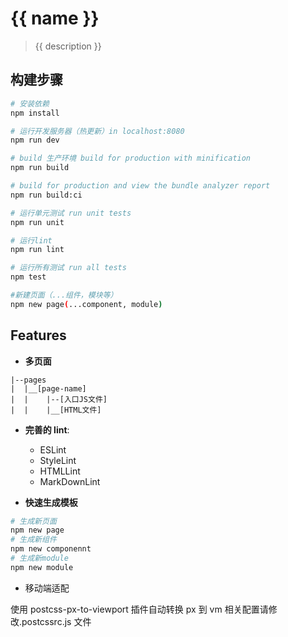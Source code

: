 # {{ name }}

> {{ description }}

## 构建步骤

```bash
# 安装依赖
npm install

# 运行开发服务器（热更新）in localhost:8080
npm run dev

# build 生产环境 build for production with minification
npm run build

# build for production and view the bundle analyzer report
npm run build:ci

# 运行单元测试 run unit tests
npm run unit

# 运行lint
npm run lint

# 运行所有测试 run all tests
npm test

#新建页面（...组件，模块等）
npm new page(...component, module)
```

## Features

- **多页面**

```目录结构
|--pages
|  |__[page-name]
|  |    |--[入口JS文件]
|  |    |__[HTML文件]
```

- **完善的 lint**:

  - ESLint
  - StyleLint
  - HTMLLint
  - MarkDownLint

- **快速生成模板**

```bash
# 生成新页面
npm new page
# 生成新组件
npm new componennt
# 生成新module
npm new module
```

- 移动端适配

使用 postcss-px-to-viewport 插件自动转换 px 到 vm 相关配置请修改.postcssrc.js 文件
